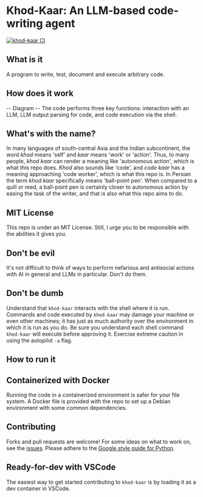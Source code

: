# Khod-Kaar: An LLM-based code-writing agent

[![khod-kaar CI](https://github.com/danmohad/khod-kaar/actions/workflows/ci-main.yml/badge.svg)](https://github.com/danmohad/khod-kaar/actions/workflows/ci-main.yml)

## What is it
A program to write, test, document and execute arbitrary code.

## How does it work
-- Diagram --
The code performs three key functions: interaction with an LLM, LLM output parsing for code, and code execution via the shell.

## What's with the name?
In many languages of south-central Asia and the Indian subcontinent, the word _khod_ means 'self' and _kaar_ means 'work' or 'action'. Thus, to many people, _khod kaar_ can render a meaning like 'autonomous action', which is what this repo does. _Khod_ also sounds like 'code', and _code kaar_ has a meaning approaching 'code worker', which is what this repo is. In Persian the term _khod kaar_ specifically means 'ball-point pen'. When compared to a quill or reed, a ball-point pen is certainly closer to autonomous action by easing the task of the writer, and that is also what this repo aims to do.

## MIT License
This repo is under an MIT License. Still, I urge you to be responsible with the abilities it gives you.

## Don't be evil
It's not difficult to think of ways to perform nefarious and antisocial actions with AI in general and LLMs in particular. Don't do them.

## Don't be dumb
Understand that `khod-kaar` interacts with the shell where it is run. Commands and code executed by `khod-kaar` may damage your machine or even other machines; it has just as much authority over the environment in which it is run as you do. Be sure you understand each shell command `khod-kaar` will execute before approving it. Exercise extreme caution in using the autopilot `-a` flag.

## How to run it


## Containerized with Docker
Running the code in a containerized environment is safer for your file system. A Docker file is provided with the repo to set up a Debian environment with some common dependencies.

## Contributing
Forks and pull requests are welcome! For some ideas on what to work on, see the [issues](https://github.com/danmohad/khod-kaar/issues). Please adhere to the [Google style guide for Python](https://google.github.io/styleguide/pyguide.html).

## Ready-for-dev with VSCode
The easiest way to get started contributing to `khod-kaar` is by loading it as a dev container in VSCode. 


